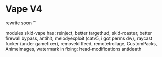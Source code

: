 # Vape V4
rewrite soon :tm:

modules skid-vape has:
reinject, better targethud, skid-roaster, better firewall bypass, antihit, melodyexploit (catv5, i got perms dw), raycast fucker (under gamefixer), removekillfeed, remotetrollage, CustomPacks, AnimeImages, watermark
in fixing:
head-modifications
antideath
